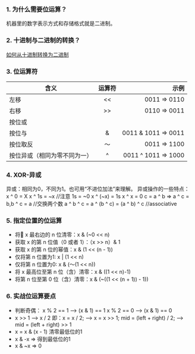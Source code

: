 ### 1. 为什么需要位运算？
机器里的数字表示方式和存储格式就是二进制。
### 2. 十进制与二进制的转换？
[如何从十进制转换为二进制](https://zh.wikihow.com/从十进制转换为二进制)
### 3. 位运算符
含义|运算符|示例
--|:--:|--:
左移 | << | 0011 => 0110
右移 | >> | 0110 => 0011
按位或 | | | 0011 | 1011 => 1011
按位与 | & | 0011 & 1011 => 0011
按位取反 | ～ | 0011 => 1100
按位异或（相同为零不同为一） | ^ | 0011 ^ 1011 => 1000
### 4. XOR-异或
异或：相同为0，不同为1。也可用“不进位加法”来理解。
异或操作的一些特点：
x ^ 0 = X
x ^ 1s = ~x //注意 1s = ~0
x ^ (~x) = 1s
x ^ x = 0
c = a ^ b => a ^ c = b,b ^ c = a //交换两个数
a ^ b ^ c = a ^ (b ^ c) = (a ^ b) ^ c //associative
### 5. 指定位置的位运算
- 将 x 最右边的 n 位清零：x & (~0 << n)
- 获取 x 的第 n 位值（0 或者 1）：（x >> n）& 1
- 获取 x 的第 n 位的幂值：x & (1 << (n - 1))
- 仅将第 n 位置为1: x | (1 << n)
- 仅将第 n 位置为0: x & (～(1 << n))
- 将 x 最高位至第 n 位（含）清零：x & ((1 << n)-1)
- 将第 n 位至第 0 位（含）清零：x & (~((1 << (n + 1)) - 1))
### 6. 实战位运算要点
- 判断奇偶：
x % 2 == 1 --> (x & 1) == 1
x % 2 == 0 --> (x & 1) == 0
- x >> 1 --> x / 2
即：x = x / 2; --> x = x >> 1;
    mid = (left + right) / 2; --> mid = (left + right) >> 1
- x = x & (x - 1) 清零最低位的1
- x & -x => 得到最低位的1
- x & ~x => 0
